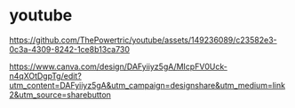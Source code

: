 # youtube

https://github.com/ThePowertric/youtube/assets/149236089/c23582e3-0c3a-4309-8242-1ce8b13ca730


https://www.canva.com/design/DAFyiiyz5gA/MIcpFV0Uck-n4qXOtDgpTg/edit?utm_content=DAFyiiyz5gA&utm_campaign=designshare&utm_medium=link2&utm_source=sharebutton
